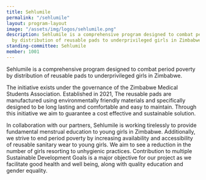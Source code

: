 ```yaml
---
title: Sehlumile
permalink: "/sehlumile"
layout: program-layout
image: "/assets/img/logos/sehlumile.png"
description: Sehlumile is a comprehensive program designed to combat period poverty
  by distribution of reusable pads to underprivileged girls in Zimbabwe
standing-committee: Sehlumile
member: 1001
---
```


Sehlumile is a comprehensive program designed to combat period poverty by distribution of reusable pads to underprivileged girls in Zimbabwe. 

The initiative exists under the governance of the Zimbabwe Medical Students Association. Established in 2021, The reusable pads are manufactured using environmentally friendly materials and specifically designed to be long lasting and comfortable and easy to maintain. Through this initiative we aim to guarantee a cost effective and sustainable solution.

In collaboration with our partners, Sehlumile is working tirelessly to provide fundamental menstrual education to young girls in Zimbabwe. Additionally, we strive to end period poverty by increasing availability and accessibility of reusable sanitary wear to young girls. We aim to see a reduction in the number of girls resorting to unhygienic practices. Contribution to multiple Sustainable Development Goals is a major objective for our project as we facilitate good health and well being, along with quality education and gender equality.
